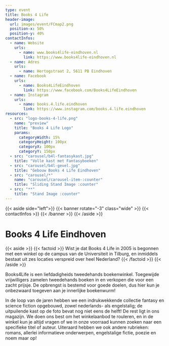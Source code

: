 ```yaml
---
type: event
title: Books 4 Life
header-image:
  url: images/event/FCmap2.png
  position-x: 50%
  position-y: 40%
contactInfos:
  - name: Website
    urls:
      - name: www.books4life-eindhoven.nl
        link: https://www.books4life-eindhoven.nl
  - name: Adres
    urls:
      - name: Hertogstraat 2, 5611 PB Eindhoven
  - name: Facebook
    urls:
      - name: Books4LifeEindhoven
        link: https://www.facebook.com/Books4LifeEindhoven
  - name: Instagram
    urls:
      - name: books.4.life.eindhoven
        link: https://www.instagram.com/books.4.life.eindhoven
resources:
  - src: "logo-books-4-life.png"
    name: "preview"
    title: "Books 4 Life Logo"
    params:
      categoryWidth: 15%
      categoryHeight: 100px
      categoryX: 100px
      categoryY: 150px
  - src: "carousel/b4l-fantasykast.jpg"
    title: "Volle kast met Fantasyboeken"
  - src: "carousel/b4l-gevel.jpg"
    title: "Gebouw Books 4 Life Eindhoven"
  - src: "carousel/*"
    name: "carousel/carousel-item-:counter"
    title: "Sliding Stand Image :counter"
  - src: "**"
    title: "Stand Image :counter"
---
```

{{< aside side="left">}}
  {{< banner rotate="-3" class="wide" >}}
      {{< contactInfos >}}
  {{< /banner >}}
{{< /aside >}}


# Books 4 Life Eindhoven
{{< aside >}}
    {{< factoid >}}
        Wist je dat Books 4 Life in 2005 is begonnen met een winkel op de campus van de Universiteit in Tilburg, en inmiddels bestaat uit zes locaties verspreid over heel Nederland?
    {{< /factoid >}}
{{< /aside >}}

Books4Life is een liefdadigheids tweedehands boekenwinkel. Toegewijde vrijwilligers zamelen tweedehands boeken in en verkopen die voor een zacht prijsje. De opbrengst is bestemd voor goede doelen, dus hier kun je onbezwaard toegeven aan je innerlijke boekenwurm!

In de loop van de jaren hebben we een indrukwekkende collectie fantasy en science fiction opgebouwd, zowel nederlands- als engelstalig; de uitpuilende kast op de foto bevat nog niet eens de helft! De rest ligt in ons magazijn. We doen ons best om het winkelaanbod te rouleren, en in de winkel kun je altijd vragen of we in onze voorraad kunnen zoeken naar een specifieke titel of auteur. Uiteraard hebben we ook andere rubrieken: romans, allerlei informatieve onderwerpen, engelstalige fictie, poezie en noem maar op!
